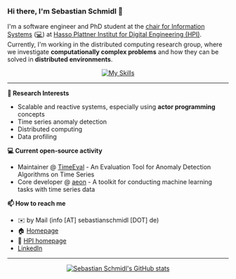 ### Hi there, I'm Sebastian Schmidl 👋

I'm a software engineer and PhD student at the [chair for Information Systems](https://hpi.de/naumann/home.html) ([:computer:](https://github.com/HPI-Information-Systems)) at [Hasso Plattner Institut for Digital Engineering (HPI)](https://hpi.de/en/index.html).
Currently, I'm working in the distributed computing research group, where we investigate **computationally complex problems** and how they can be solved in **distributed environments**.

<div align="center">

[![My Skills](https://skillicons.dev/icons?i=git,github,githubactions,gitlab,py,anaconda,sklearn,pycharm,maven,java,scala,idea,latex,md,vscode,linux,ubuntu,bash,ansible,docker,postgres&perline=11)](https://skillicons.dev)

</div>

---

**🔭 Research Interests**

- Scalable and reactive systems, especially using **actor programming** concepts
- Time series anomaly detection
- Distributed computing
- Data profiling

**💻 Current open-source activity**

- Maintainer @ [TimeEval](https://github.com/TimeEval/timeeval) - An Evaluation Tool for Anomaly Detection Algorithms on Time Series
- Core developer @ [aeon](https://github.com/aeon-toolkit/aeon) - A toolkit for conducting machine learning tasks with time series data

**📫 How to reach me**

- ✉️ by Mail (info [AT] sebastianschmidl [DOT] de)
- 🏠 [Homepage](https://sebastianschmidl.de)
- 🏢 [HPI homepage](https://hpi.de/naumann/people/sebastian-schmidl.html)
- [LinkedIn](https://www.linkedin.com/in/sebastian-schmidl/)

---

<div align="center">
<a href="https://github.com/anuraghazra/github-readme-stats">
  <img align="center" src="https://github-readme-stats.vercel.app/api?username=sebastianschmidl&count_private=true&show_icons=true&theme=dark&hide_rank=true" alt="Sebastian Schmidl's GitHub stats"/>
</a>
</div>
<!--
<a href="https://github.com/anuraghazra/github-readme-stats">
  <img align="center" src="https://github-readme-stats.vercel.app/api/top-langs/?username=sebastianschmidl&theme=dark&hide=tex&layout=compact" />
</a>
-->
